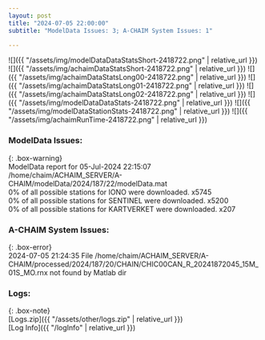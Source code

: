 ```yaml
---
layout: post
title: "2024-07-05 22:00:00"
subtitle: "ModelData Issues: 3; A-CHAIM System Issues: 1"

---
```


![]({{ "/assets/img/modelDataDataStatsShort-2418722.png" | relative_url }})
![]({{ "/assets/img/achaimDataStatsShort-2418722.png" | relative_url }})
![]({{ "/assets/img/achaimDataStatsLong00-2418722.png" | relative_url }})
![]({{ "/assets/img/achaimDataStatsLong01-2418722.png" | relative_url }})
![]({{ "/assets/img/achaimDataStatsLong02-2418722.png" | relative_url }})
![]({{ "/assets/img/modelDataDataStats-2418722.png" | relative_url }})
![]({{ "/assets/img/modelDataStationStats-2418722.png" | relative_url }})
![]({{ "/assets/img/achaimRunTime-2418722.png" | relative_url }})


### ModelData Issues:  
  
{: .box-warning}  
 ModelData report for 05-Jul-2024 22:15:07   
 /home/chaim/ACHAIM_SERVER/A-CHAIM/modelData/2024/187/22/modelData.mat   
 0% of all possible stations for IONO were downloaded. x5745   
 0% of all possible stations for SENTINEL were downloaded. x5200   
 0% of all possible stations for KARTVERKET were downloaded. x207   
  
### A-CHAIM System Issues:  
  
{: .box-error}  
2024-07-05 21:24:35 File /home/chaim/ACHAIM_SERVER/A-CHAIM/processed/2024/187/20/CHAIN/CHIC00CAN_R_20241872045_15M_01S_MO.rnx not found by Matlab dir  

### Logs:  
  
{: .box-note}  
[Logs.zip]({{ "/assets/other/logs.zip" | relative_url }})  
[Log Info]({{ "/logInfo" | relative_url }})  
